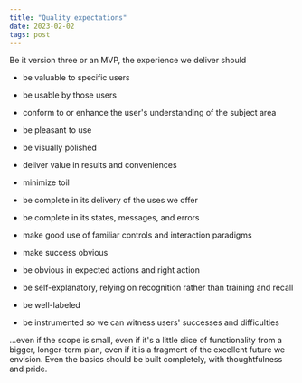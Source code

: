 ```yaml
---
title: "Quality expectations"
date: 2023-02-02
tags: post
---
```


Be it version three or an MVP, the experience we deliver should

- be valuable to specific users

- be usable by those users

- conform to or enhance the user's understanding of the subject area

- be pleasant to use

- be visually polished

- deliver value in results and conveniences

- minimize toil

- be complete in its delivery of the uses we offer

- be complete in its states, messages, and errors

- make good use of familiar controls and interaction paradigms

- make success obvious

- be obvious in expected actions and right action

- be self-explanatory, relying on recognition rather than training and recall

- be well-labeled

- be instrumented so we can witness users' successes and difficulties

…even if the scope is small, even if it's a little slice of functionality from a bigger, longer-term plan, even if it is a fragment of the excellent future we envision. Even the basics should be built completely, with thoughtfulness and pride.

